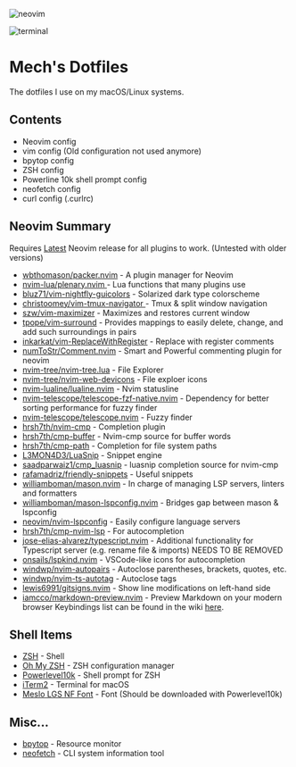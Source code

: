 ![neovim](https://github-production-user-asset-6210df.s3.amazonaws.com/7492741/251305878-60c429c9-00a3-4235-8b65-55ec91d41ae1.png)

![terminal](https://github.com/CtrlAltMech/dotfiles/assets/7492741/4d48a585-2947-4e29-bad1-1b1efb000765)

# Mech's Dotfiles

The dotfiles I use on my macOS/Linux systems.

## Contents
- Neovim config
- vim config (Old configuration not used anymore)
- bpytop config
- ZSH config
- Powerline 10k shell prompt config
- neofetch config
- curl config (.curlrc)
## Neovim Summary
Requires [Latest](https://github.com/neovim/neovim/releases/tag/stable) Neovim release for all plugins to work. (Untested with older versions)

- [wbthomason/packer.nvim](https://github.com/wbthomason/packer.nvim) - A plugin manager for Neovim
- [nvim-lua/plenary.nvim ](https://github.com/nvim-lua/plenary.nvim) - Lua functions that many plugins use
- [bluz71/vim-nightfly-guicolors](https://github.com/bluz71/vim-nightfly-colors) - Solarized dark type colorscheme
- [christoomey/vim-tmux-navigator ](https://github.com/christoomey/vim-tmux-navigator) - Tmux & split window navigation
- [szw/vim-maximizer](https://github.com/szw/vim-maximizer) - Maximizes and restores current window
- [tpope/vim-surround](https://github.com/tpope/vim-surround) - Provides mappings to easily delete, change, and add such surroundings in pairs
- [inkarkat/vim-ReplaceWithRegister](https://github.com/inkarkat/vim-ReplaceWithRegister) - Replace with register comments
- [numToStr/Comment.nvim](https://github.com/numToStr/Comment.nvim) - Smart and Powerful commenting plugin for neovim 
- [nvim-tree/nvim-tree.lua](https://github.com/nvim-tree/nvim-tree.lua) - File Explorer
- [nvim-tree/nvim-web-devicons](https://github.com/nvim-tree/nvim-web-devicons) - File exploer icons
- [nvim-lualine/lualine.nvim](https://github.com/nvim-lualine/lualine.nvim) - Nvim statusline
- [nvim-telescope/telescope-fzf-native.nvim](https://github.com/nvim-telescope/telescope-fzf-native.nvim) - Dependency for better sorting performance for fuzzy finder
- [nvim-telescope/telescope.nvim](https://github.com/nvim-telescope/telescope.nvim) - Fuzzy finder
- [hrsh7th/nvim-cmp](https://github.com/hrsh7th/nvim-cmp) - Completion plugin
- [hrsh7th/cmp-buffer](https://github.com/hrsh7th/cmp-buffer) - Nvim-cmp source for buffer words
- [hrsh7th/cmp-path](https://github.com/hrsh7th/cmp-path) - Completion for file system paths
- [L3MON4D3/LuaSnip](https://github.com/L3MON4D3/LuaSnip) - Snippet engine
- [saadparwaiz1/cmp_luasnip](https://github.com/L3MON4D3/LuaSnip) - luasnip completion source for nvim-cmp
- [rafamadriz/friendly-snippets](https://github.com/rafamadriz/friendly-snippets) - Useful snippets
- [williamboman/mason.nvim](https://github.com/williamboman/mason.nvim) - In charge of managing LSP servers, linters and formatters
- [williamboman/mason-lspconfig.nvim](https://github.com/williamboman/mason-lspconfig.nvim) - Bridges gap between mason & lspconfig
- [neovim/nvim-lspconfig](https://github.com/neovim/nvim-lspconfig) - Easily configure language servers
- [hrsh7th/cmp-nvim-lsp](https://github.com/hrsh7th/cmp-nvim-lsp) - For autocompletion
- [jose-elias-alvarez/typescript.nvim](https://github.com/jose-elias-alvarez/typescript.nvim) - Additional functionality for Typescript server (e.g. rename file & imports) NEEDS TO BE REMOVED
- [onsails/lspkind.nvim](https://github.com/onsails/lspkind.nvim) - VSCode-like icons for autocompletion
- [windwp/nvim-autopairs](https://github.com/windwp/nvim-autopairs) - Autoclose parentheses, brackets, quotes, etc.
- [windwp/nvim-ts-autotag](https://github.com/windwp/nvim-ts-autotag) - Autoclose tags
- [lewis6991/gitsigns.nvim](https://github.com/lewis6991/gitsigns.nvim) - Show line modifications on left-hand side
- [iamcco/markdown-preview.nvim](https://github.com/iamcco/markdown-preview.nvim) - Preview Markdown on your modern browser
Keybindings list can be found in the wiki [here](https://github.com/CtrlAltMech/dotfiles/wiki/Neovim-Keybindings).

## Shell Items
- [ZSH](https://zsh.sourceforge.io/) - Shell
- [Oh My ZSH](https://ohmyz.sh/) - ZSH configuration manager
- [Powerlevel10k](https://github.com/romkatv/powerlevel10k) - Shell prompt for ZSH
- [iTerm2](https://iterm2.com/) - Terminal for macOS
- [Meslo LGS NF Font](https://github.com/romkatv/powerlevel10k#manual-font-installation) - Font (Should be downloaded with Powerlevel10k)

## Misc...
- [bpytop](https://github.com/aristocratos/bpytop) - Resource monitor
- [neofetch](https://github.com/dylanaraps/neofetch) - CLI system information tool
